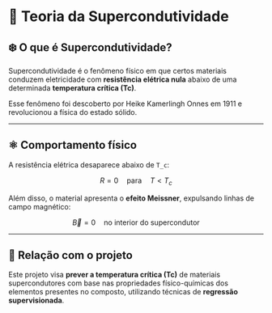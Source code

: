 # 📘 Teoria da Supercondutividade

## ❄️ O que é Supercondutividade?

Supercondutividade é o fenômeno físico em que certos materiais conduzem eletricidade com **resistência elétrica nula** abaixo de uma determinada **temperatura crítica (Tc)**. 

Esse fenômeno foi descoberto por Heike Kamerlingh Onnes em 1911 e revolucionou a física do estado sólido.

---

## ⚛️ Comportamento físico

A resistência elétrica desaparece abaixo de `T_c`:

$$
R = 0 \quad \text{para} \quad T < T_c
$$

Além disso, o material apresenta o **efeito Meissner**, expulsando linhas de campo magnético:

$$
\vec{B} = 0 \quad \text{no interior do supercondutor}
$$

---

## 🧠 Relação com o projeto

Este projeto visa **prever a temperatura crítica (Tc)** de materiais supercondutores com base nas propriedades físico-químicas dos elementos presentes no composto, utilizando técnicas de **regressão supervisionada**.
